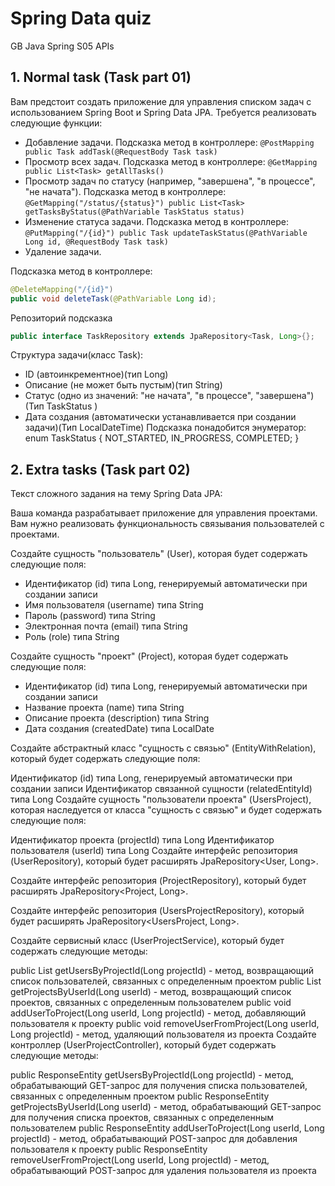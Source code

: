 # Spring Data quiz
GB Java Spring S05 APIs  

## 1. Normal task (Task part 01)
Вам предстоит создать приложение для управления списком задач с использованием Spring Boot и Spring Data JPA. Требуется реализовать следующие функции:
* Добавление задачи. Подсказка метод в контроллере: `@PostMapping public Task addTask(@RequestBody Task task)`
* Просмотр всех задач. Подсказка метод в контроллере: `@GetMapping public List<Task> getAllTasks()`
* Просмотр задач по статусу (например, "завершена", "в процессе", "не начата"). Подсказка метод в контроллере: `@GetMapping("/status/{status}") public List<Task> getTasksByStatus(@PathVariable TaskStatus status)`
* Изменение статуса задачи. Подсказка метод в контроллере: `@PutMapping("/{id}") public Task updateTaskStatus(@PathVariable Long id, @RequestBody Task task)`
* Удаление задачи.  

Подсказка метод в контроллере:
```java
@DeleteMapping("/{id}") 
public void deleteTask(@PathVariable Long id);
```
Репозиторий подсказка 
```java
public interface TaskRepository extends JpaRepository<Task, Long>{};
```   
Структура задачи(класс Task):
- ID (автоинкрементное)(тип Long)
- Описание (не может быть пустым)(тип String)
- Статус (одно из значений: "не начата", "в процессе", "завершена")(Тип TaskStatus )
- Дата создания (автоматически устанавливается при создании задачи)(Тип LocalDateTime)
  Подсказка понадобится энумератор:
  enum TaskStatus {
  NOT_STARTED, IN_PROGRESS, COMPLETED;
  }  


## 2. Extra tasks (Task part 02)

Текст сложного задания на тему Spring Data JPA:

Ваша команда разрабатывает приложение для управления проектами. Вам нужно реализовать функциональность связывания пользователей с проектами.

Создайте сущность "пользователь" (User), которая будет содержать следующие поля:

- Идентификатор (id) типа Long, генерируемый автоматически при создании записи  
- Имя пользователя (username) типа String  
- Пароль (password) типа String  
- Электронная почта (email) типа String  
- Роль (role) типа String  

Создайте сущность "проект" (Project), которая будет содержать следующие поля:

- Идентификатор (id) типа Long, генерируемый автоматически при создании записи
- Название проекта (name) типа String
- Описание проекта (description) типа String
- Дата создания (createdDate) типа LocalDate  

Создайте абстрактный класс "сущность с связью" (EntityWithRelation), который будет содержать следующие поля:

Идентификатор (id) типа Long, генерируемый автоматически при создании записи
Идентификатор связанной сущности (relatedEntityId) типа Long
Создайте сущность "пользователи проекта" (UsersProject), которая наследуется от класса "сущность с связью" и будет содержать следующие поля:

Идентификатор проекта (projectId) типа Long
Идентификатор пользователя (userId) типа Long
Создайте интерфейс репозитория (UserRepository), который будет расширять JpaRepository<User, Long>.

Создайте интерфейс репозитория (ProjectRepository), который будет расширять JpaRepository<Project, Long>.

Создайте интерфейс репозитория (UsersProjectRepository), который будет расширять JpaRepository<UsersProject, Long>.

Создайте сервисный класс (UserProjectService), который будет содержать следующие методы:

public List getUsersByProjectId(Long projectId) - метод, возвращающий список пользователей, связанных с определенным проектом
public List getProjectsByUserId(Long userId) - метод, возвращающий список проектов, связанных с определенным пользователем
public void addUserToProject(Long userId, Long projectId) - метод, добавляющий пользователя к проекту
public void removeUserFromProject(Long userId, Long projectId) - метод, удаляющий пользователя из проекта
Создайте контроллер (UserProjectController), который будет содержать следующие методы:

public ResponseEntity<List> getUsersByProjectId(Long projectId) - метод, обрабатывающий GET-запрос для получения списка пользователей, связанных с определенным проектом
public ResponseEntity<List> getProjectsByUserId(Long userId) - метод, обрабатывающий GET-запрос для получения списка проектов, связанных с определенным пользователем
public ResponseEntity addUserToProject(Long userId, Long projectId) - метод, обрабатывающий POST-запрос для добавления пользователя к проекту
public ResponseEntity removeUserFromProject(Long userId, Long projectId) - метод, обрабатывающий POST-запрос для удаления пользователя из проекта



